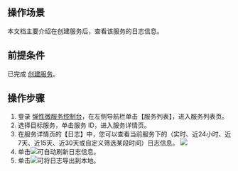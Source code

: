 ## 操作场景

本文档主要介绍在创建服务后，查看该服务的日志信息。

## 前提条件

已完成 [创建服务](https://cloud.tencent.com/document/product/1371/53294)。

## 操作步骤

1. 登录 [弹性微服务控制台](https://console.cloud.tencent.com/tem)，在左侧导航栏单击【服务列表】，进入服务列表页。
2. 选择目标服务，单击服务 ID，进入服务详情页。 
3. 在服务详情页的【日志】中，您可以查看当前服务下的（实时、近24小时、近7天、近15天、近30天或自定义筛选某段时间）日志信息。
   ![](https://main.qcloudimg.com/raw/2ca1315235b09f72d196a36f135c4640.png)
4. 单击<img src="https://main.qcloudimg.com/raw/6dbd3cdbeaf3166deb25ca4c58d037ee.png">可自动刷新日志信息。
5. 单击<img src="https://main.qcloudimg.com/raw/dbf7515edb67716761c7389a9f57e744.png">可将日志导出到本地。
